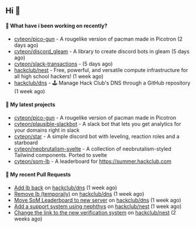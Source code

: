 ## Hi 👋

#### 👀 What have i been working on recently?

- [cyteon/pico-gun](https://github.com/cyteon/pico-gun) - A rougelike version of pacman made in Picotron (2 days ago)
- [cyteon/discord_gleam](https://github.com/cyteon/discord_gleam) - A library to create discord bots in gleam (5 days ago)
- [cyteon/slack-transactions](https://github.com/cyteon/slack-transactions) -  (5 days ago)
- [hackclub/nest](https://github.com/hackclub/nest) - Free, powerful, and versatile compute infrastructure for all high school hackers! (1 week ago)
- [hackclub/dns](https://github.com/hackclub/dns) - 🕹 Manage Hack Club's DNS through a GitHub repository (1 week ago)

#### 🌱 My latest projects

- [cyteon/pico-gun](https://github.com/cyteon/pico-gun) - A rougelike version of pacman made in Picotron
- [cyteon/plausible-slackbot](https://github.com/cyteon/plausible-slackbot) - A slack bot that lets you get analytics for your domains right in slack
- [cyteon/star](https://github.com/cyteon/star) - A simple discord bot with leveling, reaction roles and a starboard
- [cyteon/neobrutalism-svelte](https://github.com/cyteon/neobrutalism-svelte) - A collection of neobrutalism-styled Tailwind components. Ported to svelte
- [cyteon/som-lb](https://github.com/cyteon/som-lb) - A leaderboard for https://summer.hackclub.com

#### 🔨 My recent Pull Requests

- [Add lb back](https://github.com/hackclub/dns/pull/1910) on [hackclub/dns](https://github.com/hackclub/dns) (1 week ago)
- [Remove lb (temporaily)](https://github.com/hackclub/dns/pull/1909) on [hackclub/dns](https://github.com/hackclub/dns) (1 week ago)
- [Move SoM Leaderboard to new server](https://github.com/hackclub/dns/pull/1908) on [hackclub/dns](https://github.com/hackclub/dns) (1 week ago)
- [Add a support system using nephthys](https://github.com/hackclub/nest/pull/130) on [hackclub/nest](https://github.com/hackclub/nest) (1 week ago)
- [Change the link to the new verification system](https://github.com/hackclub/nest/pull/129) on [hackclub/nest](https://github.com/hackclub/nest) (2 weeks ago)
